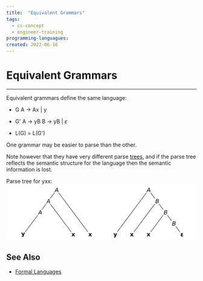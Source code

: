 ```yaml
---
title:  "Equivalent Grammars"
tags:
  - cs-concept
  - engineer-training
programming-languagues:
created: 2022-06-16
---
```

# Equivalent Grammars
---
Equivalent grammars define the same language:

- G
A $\rightarrow$ Ax | y

- G'
A $\rightarrow$ yB
B $\rightarrow$ yB | $\varepsilon$

- L(G) = L(G')

One grammar may be easier to parse than the other. 

Note however that they have very different parse [trees](notes/trees.md), and if the parse tree reflects the semantic structure for the language then the semantic information is lost.

Parse tree for yxx:
![](images/parse-tree-leftmost-rightmost.png)

## See Also
- [Formal Languages](notes/formal-languages.md)
